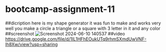 # bootcamp-assignment-11
##dicription
here is my shape generator it was fun to make and works very well you make a circle a triangle or a square with 3 letter in it and any color 
##screenshot
![Screenshot 2024-06-10 140537](https://github.com/CharlesHut/bootcamp-assignment-11/assets/148402227/264e9f2e-eda4-4d72-a585-7fdd02ebcd25)
##video
https://drive.google.com/file/d/1IL1HFhEOukUTq9rhmSXmdUwVNF-lh8Xw/view?usp=sharing
